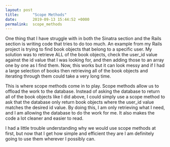 ```yaml
---
layout: post
title:      "Scope Methods"
date:       2019-09-13 15:44:52 +0000
permalink:  scope_methods
---
```



One thing that I have struggle with in both the Sinatra section and the Rails section is writing code that tries to do too much. An example from my Rails project is trying to find book objects that belong to a specific user. My solution was to retrieve ALL of the book objects, check the user_id value against the id value that I was looking for, and then adding those to an array one by one as I find them. Now, this works but it can look messy and if I had a large selection of books then retrieving all of the book objects and iterating through them could take a very long time. 

This is where scope methods come in to play. Scope methods allow us to offload the work to the database. Instead of asking the database to return all of the book objects like I did above, I could simply use a scope method to ask that the database only return book objects where the user_id value matches the desired id value. By doing this, I am only retrieving what I need, and I am allowing the database to do the work for me. It also makes the code a lot cleaner and easier to read.

I had a little trouble understanding why we would use scope methods at first, but now that I get how simple and efficient they are I am definitely going to use them wherever I possibly can.

